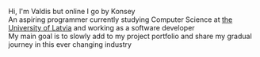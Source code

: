 Hi, I'm Valdis but online I go by Konsey
<br>
An aspiring programmer currently studying Computer Science at [the University of Latvia](https://www.df.lu.lv/) and working as a software developer
<br>
My main goal is to slowly add to my project portfolio and share my gradual journey in this ever changing industry
